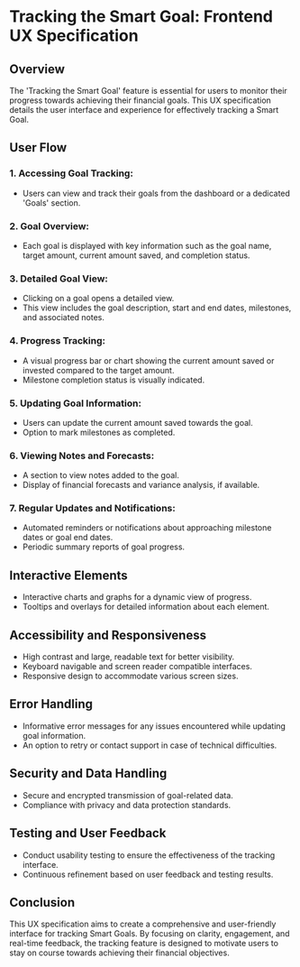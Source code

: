 # Tracking the Smart Goal: Frontend UX Specification

## Overview
The 'Tracking the Smart Goal' feature is essential for users to monitor their progress towards achieving their financial goals.
This UX specification details the user interface and experience for effectively tracking a Smart Goal.

## User Flow

### 1. Accessing Goal Tracking:
- Users can view and track their goals from the dashboard or a dedicated 'Goals' section.

### 2. Goal Overview:
- Each goal is displayed with key information such as the goal name, target amount, current amount saved, and completion status.

### 3. Detailed Goal View:
- Clicking on a goal opens a detailed view.
- This view includes the goal description, start and end dates, milestones, and associated notes.

### 4. Progress Tracking:
- A visual progress bar or chart showing the current amount saved or invested compared to the target amount.
- Milestone completion status is visually indicated.

### 5. Updating Goal Information:
- Users can update the current amount saved towards the goal.
- Option to mark milestones as completed.

### 6. Viewing Notes and Forecasts:
- A section to view notes added to the goal.
- Display of financial forecasts and variance analysis, if available.

### 7. Regular Updates and Notifications:
- Automated reminders or notifications about approaching milestone dates or goal end dates.
- Periodic summary reports of goal progress.

## Interactive Elements

- Interactive charts and graphs for a dynamic view of progress.
- Tooltips and overlays for detailed information about each element.

## Accessibility and Responsiveness

- High contrast and large, readable text for better visibility.
- Keyboard navigable and screen reader compatible interfaces.
- Responsive design to accommodate various screen sizes.

## Error Handling

- Informative error messages for any issues encountered while updating goal information.
- An option to retry or contact support in case of technical difficulties.

## Security and Data Handling

- Secure and encrypted transmission of goal-related data.
- Compliance with privacy and data protection standards.

## Testing and User Feedback

- Conduct usability testing to ensure the effectiveness of the tracking interface.
- Continuous refinement based on user feedback and testing results.

## Conclusion

This UX specification aims to create a comprehensive and user-friendly interface for tracking Smart Goals.
By focusing on clarity, engagement, and real-time feedback, the tracking feature is designed to motivate users to stay on course towards achieving their financial objectives.